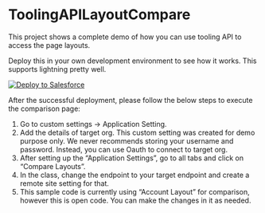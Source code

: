 # ToolingAPILayoutCompare
This project shows a complete demo of how you can use tooling API to access the page layouts.

Deploy this in your own development environment to see how it works. This supports lightning pretty well.

<a href="https://githubsfdeploy.herokuapp.com">
  <img alt="Deploy to Salesforce"
       src="https://raw.githubusercontent.com/afawcett/githubsfdeploy/master/deploy.png">
</a>

After the successful deployment, please follow the below steps to execute the comparison page:

1. Go to custom settings -> Application Setting.
2. Add the details of target org. This custom setting was created for demo purpose only. We never recommends storing your username and password. Instead, you can use Oauth to connect to target org.
3. After setting up the “Application Settings”, go to all tabs and click on “Compare Layouts”.
4.	In the class, change the endpoint to your target endpoint and create a remote site setting for that.
5. This sample code is currently using “Account Layout” for comparison, however this is open code. You can make the changes in it as needed.

